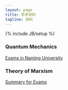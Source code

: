 ```yaml
---
layout: page
title: 学术资料
tagline: 资料	
---
```

{% include JB/setup %}



### Quantum Mechanics

[Exams in Nanjing University](/assets/files/2016-10-16-quantum-mechanics-exam.pdf)

### Theory of Marxism

[Summary for Exams](/assets/files/2016-10-16-Marxism.pdf)



